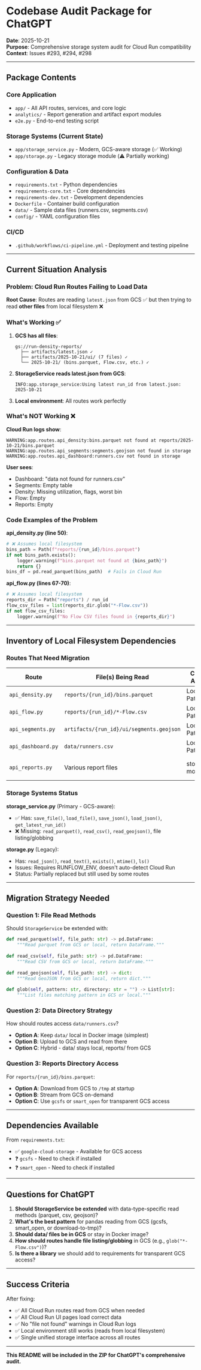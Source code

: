 # Codebase Audit Package for ChatGPT

**Date**: 2025-10-21  
**Purpose**: Comprehensive storage system audit for Cloud Run compatibility  
**Context**: Issues #293, #294, #298  

---

## Package Contents

### Core Application
- `app/` - All API routes, services, and core logic
- `analytics/` - Report generation and artifact export modules
- `e2e.py` - End-to-end testing script

### Storage Systems (Current State)
- `app/storage_service.py` - Modern, GCS-aware storage (✅ Working)
- `app/storage.py` - Legacy storage module (⚠️ Partially working)

### Configuration & Data
- `requirements.txt` - Python dependencies
- `requirements-core.txt` - Core dependencies
- `requirements-dev.txt` - Development dependencies
- `Dockerfile` - Container build configuration
- `data/` - Sample data files (runners.csv, segments.csv)
- `config/` - YAML configuration files

### CI/CD
- `.github/workflows/ci-pipeline.yml` - Deployment and testing pipeline

---

## Current Situation Analysis

### Problem: Cloud Run Routes Failing to Load Data

**Root Cause**: Routes are reading `latest.json` from GCS ✅ but then trying to read **other files** from local filesystem ❌

### What's Working ✅

1. **GCS has all files**:
   ```
   gs://run-density-reports/
     ├── artifacts/latest.json ✓
     ├── artifacts/2025-10-21/ui/ (7 files) ✓
     └── 2025-10-21/ (bins.parquet, Flow.csv, etc.) ✓
   ```

2. **StorageService reads latest.json from GCS**:
   ```
   INFO:app.storage_service:Using latest run_id from latest.json: 2025-10-21
   ```

3. **Local environment**: All routes work perfectly

### What's NOT Working ❌

**Cloud Run logs show**:
```
WARNING:app.routes.api_density:bins.parquet not found at reports/2025-10-21/bins.parquet
WARNING:app.routes.api_segments:segments.geojson not found in storage
WARNING:app.routes.api_dashboard:runners.csv not found in storage
```

**User sees**:
- Dashboard: "data not found for runners.csv"
- Segments: Empty table
- Density: Missing utilization, flags, worst bin
- Flow: Empty
- Reports: Empty

### Code Examples of the Problem

**api_density.py (line 50)**:
```python
# ❌ Assumes local filesystem
bins_path = Path(f"reports/{run_id}/bins.parquet")
if not bins_path.exists():
    logger.warning(f"bins.parquet not found at {bins_path}")
    return {}
bins_df = pd.read_parquet(bins_path)  # Fails in Cloud Run
```

**api_flow.py (lines 67-70)**:
```python
# ❌ Assumes local filesystem
reports_dir = Path("reports") / run_id
flow_csv_files = list(reports_dir.glob("*-Flow.csv"))
if not flow_csv_files:
    logger.warning(f"No Flow CSV files found in {reports_dir}")
```

---

## Inventory of Local Filesystem Dependencies

### Routes That Need Migration

| Route | File(s) Being Read | Current Access | Needs |
|-------|-------------------|----------------|-------|
| `api_density.py` | `reports/{run_id}/bins.parquet` | Local Path() | GCS read |
| `api_flow.py` | `reports/{run_id}/*-Flow.csv` | Local Path() | GCS read |
| `api_segments.py` | `artifacts/{run_id}/ui/segments.geojson` | Local Path() | GCS read |
| `api_dashboard.py` | `data/runners.csv` | Local Path() | GCS or local |
| `api_reports.py` | Various report files | storage.py module | Already migrated ✓ |

### Storage Systems Status

**storage_service.py** (Primary - GCS-aware):
- ✅ Has: `save_file()`, `load_file()`, `save_json()`, `load_json()`, `get_latest_run_id()`
- ❌ Missing: `read_parquet()`, `read_csv()`, `read_geojson()`, file listing/globbing

**storage.py** (Legacy):
- Has: `read_json()`, `read_text()`, `exists()`, `mtime()`, `ls()`
- Issues: Requires RUNFLOW_ENV, doesn't auto-detect Cloud Run
- Status: Partially replaced but still used by some routes

---

## Migration Strategy Needed

### Question 1: File Read Methods

Should `StorageService` be extended with:
```python
def read_parquet(self, file_path: str) -> pd.DataFrame:
    """Read parquet from GCS or local, return DataFrame."""
    
def read_csv(self, file_path: str) -> pd.DataFrame:
    """Read CSV from GCS or local, return DataFrame."""
    
def read_geojson(self, file_path: str) -> dict:
    """Read GeoJSON from GCS or local, return dict."""
    
def glob(self, pattern: str, directory: str = "") -> List[str]:
    """List files matching pattern in GCS or local."""
```

### Question 2: Data Directory Strategy

How should routes access `data/runners.csv`?
- **Option A**: Keep `data/` local in Docker image (simplest)
- **Option B**: Upload to GCS and read from there
- **Option C**: Hybrid - data/ stays local, reports/ from GCS

### Question 3: Reports Directory Access

For `reports/{run_id}/bins.parquet`:
- **Option A**: Download from GCS to `/tmp` at startup
- **Option B**: Stream from GCS on-demand
- **Option C**: Use `gcsfs` or `smart_open` for transparent GCS access

---

## Dependencies Available

From `requirements.txt`:
- ✅ `google-cloud-storage` - Available for GCS access
- ❓ `gcsfs` - Need to check if installed
- ❓ `smart_open` - Need to check if installed

---

## Questions for ChatGPT

1. **Should StorageService be extended** with data-type-specific read methods (parquet, csv, geojson)?
2. **What's the best pattern** for pandas reading from GCS (gcsfs, smart_open, or download-to-tmp)?
3. **Should data/ files be in GCS** or stay in Docker image?
4. **How should routes handle file listing/globbing** in GCS (e.g., `glob("*-Flow.csv")`)?
5. **Is there a library** we should add to requirements for transparent GCS access?

---

## Success Criteria

After fixing:
- ✅ All Cloud Run routes read from GCS when needed
- ✅ All Cloud Run UI pages load correct data
- ✅ No "file not found" warnings in Cloud Run logs
- ✅ Local environment still works (reads from local filesystem)
- ✅ Single unified storage interface across all routes

---

**This README will be included in the ZIP for ChatGPT's comprehensive audit.**

